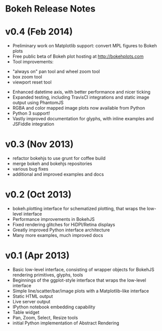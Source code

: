 Bokeh Release Notes
===================


v0.4 (Feb 2014)
===============

* Preliminary work on Matplotlib support: convert MPL figures to Bokeh plots
* Free public beta of Bokeh plot hosting at http://bokehplots.com
* Tool improvements:
 - "always on" pan tool and wheel zoom tool
 - box zoom tool
 - viewport reset tool
* Enhanced datetime axis, with better performance and nicer ticking
* Expanded testing, including TravisCI integrations and static image output using PhantomJS
* RGBA and color mapped image plots now available from Python
* Python 3 support!
* Vastly improved documentation for glyphs, with inline examples and JSFiddle integration


v0.3 (Nov 2013)
===============

* refactor bokehjs to use grunt for coffee build
* merge bokeh and bokehjs repositories
* various bug fixes
* additional and improved examples and docs

v0.2 (Oct 2013)
===============

* bokeh.plotting interface for schematized plotting, that wraps the low-level interface
* Performance improvements in BokehJS
* Fixed rendering glitches for HiDPI/Retina displays
* Greatly improved Python interface architecture
* Many more examples, much improved docs


v0.1 (Apr 2013)
===============

* Basic low-level interface, consisting of wrapper objects for BokehJS rendering primitives, glyphs, tools
* Beginnings of the ggplot-style interface that wraps the low-level interface
* Simple line/scatter/bar/image plots with a Matplotlib-like interface
* Static HTML output
* Live server output
* IPython notebook embedding capability
* Table widget
* Pan, Zoom, Select, Resize tools
* initial Python implementation of Abstract Rendering
